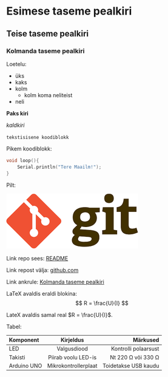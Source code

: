 # Esimese taseme pealkiri
## Teise taseme pealkiri
### Kolmanda taseme pealkiri

Loetelu:
- üks
- kaks
- kolm
    - kolm koma neliteist
- neli

**Paks kiri**

*kaldkiri*

`tekstisisene koodiblokk`

Pikem koodiblokk:
~~~cpp
void loop(){
    Serial.println("Tere Maailm!");
}
~~~

Pilt:

![See on pildi kirjeldus](meedia/git.png)

Link repo sees:
[README](../README.md)

Link repost välja:
[github.com](https://github.com/)

Link ankrule:
[Kolmanda taseme pealkiri](#Kolmanda-taseme-pealkiri)

LaTeX avaldis eraldi blokina:
$$
R = \frac{U}{I}
$$

LateX avaldis samal real $R = \frac{U}{I}$.

Tabel:

| Komponent      | Kirjeldus                 | Märkused               |
|:---------------|:-------------------------:|------------------------:|
| LED            | Valgusdiood               | Kontrolli polaarsust   |
| Takisti        | Piirab voolu LED-is       | Nt 220 Ω või 330 Ω     |
| Arduino UNO    | Mikrokontrollerplaat      | Toidetakse USB kaudu   |